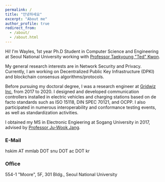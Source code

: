 ```yaml
---
permalink: /
title: "안녕하세요"
excerpt: "About me"
author_profile: true
redirect_from: 
  - /about/
  - /about.html
---
```


Hi! I'm Wayles, 1st year Ph.D Student in Computer Science and Engineering at Seoul National University working with [Professor Taekyoung "Ted" Kwon](https://mmlab.snu.ac.kr/).

My general research interests are in Network Security and Privacy. Currently, I am working on Decentralized Public Key Infrastructure (DPKI) and blockchain consensus algorithms/protocols.

Before pursuing my doctoral degree, I was a research engineer at [Gridwiz Inc](https://www.gridwiz.com/en/solutions/e-mobility), from 2017 to 2020. I designed and developed communication controllers installed in electric vehicles and charging stations based on de facto standards such as ISO 15118, DIN SPEC 70121, and OCPP. I also participated in numerous interoperability and conformance testing events, as well as standardization activities.

I obtained my MS in Electronic Engieering at Sogang University in 2017, advised by [Professor Ju-Wook Jang](http://monet2.sogang.ac.kr/).

### E-Mail

hskim AT mmlab DOT snu DOT ac DOT kr

### Office

554-1 "Moore", 5F, 301 Bldg., Seoul National University
